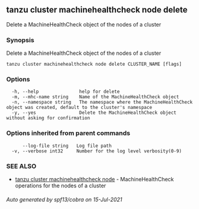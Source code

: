 ## tanzu cluster machinehealthcheck node delete

Delete a MachineHealthCheck object of the nodes of a cluster

### Synopsis

Delete a MachineHealthCheck object of the nodes of a cluster

```
tanzu cluster machinehealthcheck node delete CLUSTER_NAME [flags]
```

### Options

```
  -h, --help               help for delete
  -m, --mhc-name string    Name of the MachineHealthCheck object
  -n, --namespace string   The namespace where the MachineHealthCheck object was created, default to the cluster's namespace
  -y, --yes                Delete the MachineHealthCheck object without asking for confirmation
```

### Options inherited from parent commands

```
      --log-file string   Log file path
  -v, --verbose int32     Number for the log level verbosity(0-9)
```

### SEE ALSO

* [tanzu cluster machinehealthcheck node](tanzu_cluster_machinehealthcheck_node.md)	 - MachineHealthCheck operations for the nodes of a cluster

###### Auto generated by spf13/cobra on 15-Jul-2021

